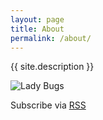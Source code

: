 ```yaml
---
layout: page
title: About
permalink: /about/
---
```


{{ site.description }}

![Lady Bugs](../images/lady-bugs.png)

<p class="rss-subscribe">
  Subscribe via <a href="{{ "/feed.xml" | prepend: site.baseurl }}">RSS</a>
</p>

